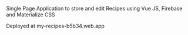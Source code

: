 Single Page Application to store and edit Recipes using Vue JS, Firebase and Materialize CSS  

Deployed at my-recipes-b5b34.web.app